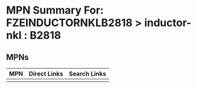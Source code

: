 



# MPN Summary For: FZEINDUCTORNKLB2818 > inductor-nkl : B2818

## MPNs
  

|MPN|Direct Links|Search Links|
| :--- | :--- | :--- |
||||
